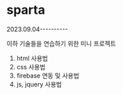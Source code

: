 # sparta
2023.09.04----------

이하 기술들을 연습하기 위한 미니 프로젝트
1. html 사용법
2. css 사용법
3. firebase 연동 및 사용법
4. js, jquery 사용법
